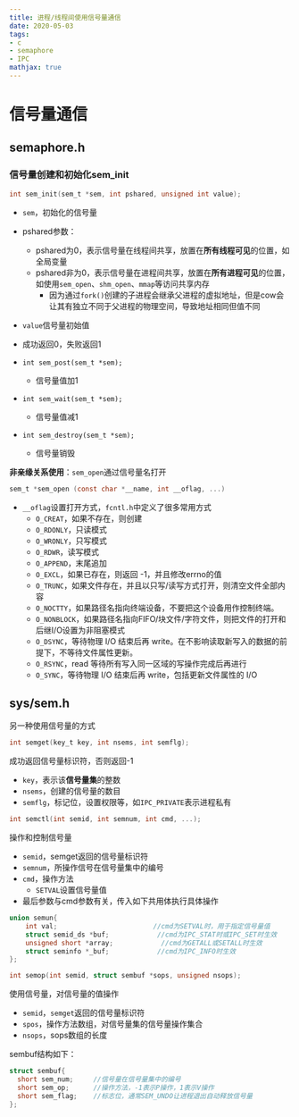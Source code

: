 ```yaml
---
title: 进程/线程间使用信号量通信
date: 2020-05-03
tags: 
- c
- semaphore
- IPC
mathjax: true
---
```


# 信号量通信

## semaphore.h

### 信号量创建和初始化sem\_init

```c
int sem_init(sem_t *sem, int pshared, unsigned int value);
```

- `sem`，初始化的信号量
- pshared参数：
    * pshared为0，表示信号量在线程间共享，放置在**所有线程可见**的位置，如全局变量
    * pshared非为0，表示信号量在进程间共享，放置在**所有进程可见**的位置，如使用`sem_open`、`shm_open`、`mmap`等访问共享内存
        + 因为通过`fork()`创建的子进程会继承父进程的虚拟地址，但是cow会让其有独立不同于父进程的物理空间，导致地址相同但值不同
- `value`信号量初始值
- 成功返回0，失败返回1

- `int sem_post(sem_t *sem);`
	* 信号量值加1
- `int sem_wait(sem_t *sem);`
	* 信号量值减1
- `int sem_destroy(sem_t *sem);`
	* 信号量销毁

**非亲缘关系使用**：`sem_open`通过信号量名打开

```c
sem_t *sem_open (const char *__name, int __oflag, ...)
```

- `__oflag`设置打开方式，`fcntl.h`中定义了很多常用方式
	* `O_CREAT`，如果不存在，则创建
	* `O_RDONLY`，只读模式 
	* `O_WRONLY`，只写模式 
	* `O_RDWR`，读写模式
	* `O_APPEND`，末尾追加
	* `O_EXCL`，如果已存在，则返回 -1，并且修改errno的值
	* `O_TRUNC`，如果文件存在，并且以只写/读写方式打开，则清空文件全部内容 
	* `O_NOCTTY`，如果路径名指向终端设备，不要把这个设备用作控制终端。
	* `O_NONBLOCK`，如果路径名指向FIFO/块文件/字符文件，则把文件的打开和后继I/O设置为非阻塞模式
	* `O_DSYNC`，等待物理 I/O 结束后再 write。在不影响读取新写入的数据的前提下，不等待文件属性更新。 
	* `O_RSYNC`，read 等待所有写入同一区域的写操作完成后再进行
	* `O_SYNC`，等待物理 I/O 结束后再 write，包括更新文件属性的 I/O


## sys/sem.h

另一种使用信号量的方式

```c
int semget(key_t key, int nsems, int semflg);
```

成功返回信号量标识符，否则返回-1

- `key`，表示该**信号量集**的整数
- `nsems`，创建的信号量的数目
- `semflg`，标记位，设置权限等，如`IPC_PRIVATE`表示进程私有

```c
int semctl(int semid, int semnum, int cmd, ...);
```

操作和控制信号量

- `semid`，semget返回的信号量标识符
- `semnum`，所操作信号在信号量集中的编号
- `cmd`，操作方法
	* `SETVAL`设置信号量值
- 最后参数与cmd参数有关，传入如下共用体执行具体操作

```c
union semun{
    int val;                        //cmd为SETVAL时，用于指定信号量值
    struct semid_ds *buf;            //cmd为IPC_STAT时或IPC_SET时生效
    unsigned short *array;            //cmd为GETALL或SETALL时生效
    struct seminfo *_buf;            //cmd为IPC_INFO时生效
};
```

```c
int semop(int semid, struct sembuf *sops, unsigned nsops);
```

使用信号量，对信号量的值操作

- `semid`，`semget`返回的信号量标识符
- `spos`，操作方法数组，对信号量集的信号量操作集合
- `nsops`，sops数组的长度

sembuf结构如下：

```c
struct sembuf{
  short sem_num;     //信号量在信号量集中的编号
  short sem_op;      //操作方法，-1表示P操作，1表示V操作
  short sem_flag;    //标志位，通常SEM_UNDO让进程退出自动释放信号量
};
```






